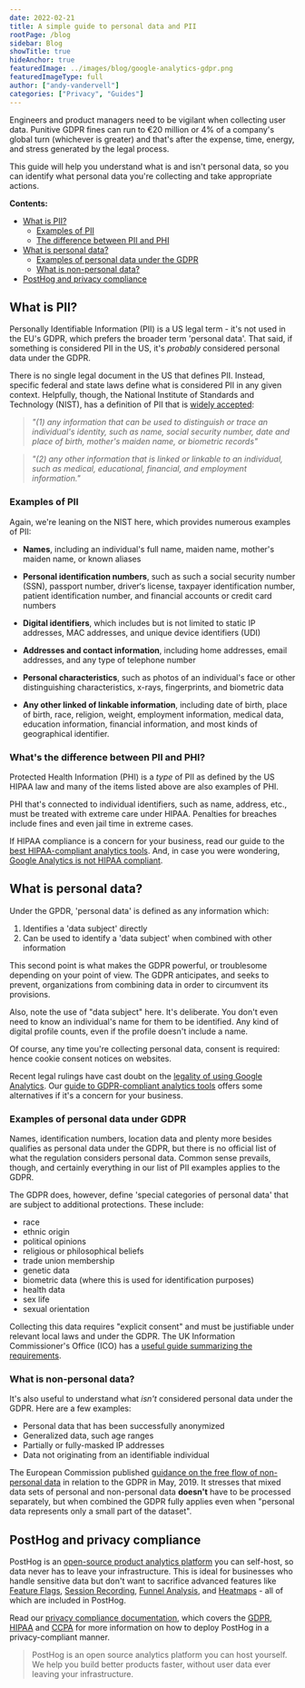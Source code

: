 ```yaml
---
date: 2022-02-21
title: A simple guide to personal data and PII
rootPage: /blog
sidebar: Blog
showTitle: true
hideAnchor: true
featuredImage: ../images/blog/google-analytics-gdpr.png
featuredImageType: full
author: ["andy-vandervell"]
categories: ["Privacy", "Guides"]
---
```


Engineers and product managers need to be vigilant when collecting user data. Punitive GDPR fines can run to €20 million or 4% of a company's global turn (whichever is greater) and that's after the expense, time, energy, and stress generated by the legal process.

This guide will help you understand what is and isn't personal data, so you can identify what personal data you're collecting and take appropriate actions.

**Contents:**

- [What is PII?](#what-is-pii)
    - [Examples of PII](#examples-of-pii)
    - [The difference between PII and PHI](#whats-the-difference-between-pii-and-phi)
- [What is personal data?](#what-is-personal-data)
    - [Examples of personal data under the GDPR](#examples-of-personal-data-under-gdpr)
    - [What is non-personal data?](#what-is-non-personal-data)
- [PostHog and privacy compliance](#posthog-and-privacy-compliance)

## What is PII?

Personally Identifiable Information (PII) is a US legal term - it's not used in the EU's GDPR, which prefers the broader term 'personal data'. That said, if something is considered PII in the US, it's _probably_ considered personal data under the GDPR.

There is no single legal document in the US that defines PII. Instead, specific federal and state laws define what is considered PII in any given context. Helpfully, though, the National Institute of Standards and Technology (NIST), has a definition of PII that is [widely accepted](https://nvlpubs.nist.gov/nistpubs/Legacy/SP/nistspecialpublication800-122.pdf):

>_"(1) any information that can be used to distinguish or trace an individual's identity, such as name, social security number, date and place of birth, mother's maiden name, or biometric records"_

>_"(2) any other information that is linked or linkable to an individual, such as medical, educational, financial, and employment information."_

### Examples of PII

Again, we're leaning on the NIST here, which provides numerous examples of PII:

- **Names**, including an individual's full name, maiden name, mother's maiden name, or known aliases

- **Personal identification numbers**, such as such a social security number (SSN), passport number, driver‘s license, taxpayer identification number, patient identification number, and financial accounts or credit card numbers

- **Digital identifiers**, which includes but is not limited to static IP addresses, MAC addresses, and unique device identifiers (UDI)

- **Addresses and contact information**, including home addresses, email addresses, and any type of telephone number

- **Personal characteristics**, such as photos of an individual's face or other distinguishing characteristics, x-rays, fingerprints, and biometric data

- **Any other linked of linkable information**, including date of birth, place of birth, race, religion, weight, employment information, medical data, education information, financial information, and most kinds of geographical identifier.

### What's the difference between PII and PHI?

Protected Health Information (PHI) is a _type_ of PII as defined by the US HIPAA law and many of the items listed above are also examples of PHI.

PHI that's connected to individual identifiers, such as name, address, etc.,  must be treated with extreme care under HIPAA. Penalties for breaches include fines and even jail time in extreme cases.

If HIPAA compliance is a concern for your business, read our guide to the [best HIPAA-compliant analytics tools](blog/best-hipaa-compliant-analytics-tools). And, in case you were wondering, [Google Analytics is not HIPAA compliant](/blog/is-google-analytics-hipaa-compliant).

## What is personal data?

Under the GPDR, 'personal data' is defined as any information which:

1. Identifies a 'data subject' directly
2. Can be used to identify a 'data subject' when combined with other information

This second point is what makes the GDPR powerful, or troublesome depending on your point of view. The GDPR anticipates, and seeks to prevent, organizations from combining data in order to circumvent its provisions.

Also, note the use of "data subject" here. It's deliberate. You don't even need to know an individual's name for them to be identified. Any kind of digital profile counts, even if the profile doesn't include a name.

Of course, any time you're collecting personal data, consent is required: hence cookie consent notices on websites.

Recent legal rulings have cast doubt on the [legality of using Google Analytics](https://isgoogleanalyticsillegal.com/). Our [guide to GDPR-compliant analytics tools](/blog/best-gdpr-compliant-analytics-tools) offers some alternatives if it's a concern for your business.

### Examples of personal data under GDPR

Names, identification numbers, location data and plenty more besides qualifies as personal data under the GDPR, but there is no official list of what the regulation considers personal data. Common sense prevails, though, and certainly everything in our list of PII examples applies to the GDPR.

The GDPR does, however, define 'special categories of personal data' that are subject to additional protections. These include:

- race
- ethnic origin
- political opinions
- religious or philosophical beliefs
- trade union membership
- genetic data
- biometric data (where this is used for identification purposes)
- health data
- sex life
- sexual orientation

Collecting this data requires "explicit consent" and must be justifiable under relevant local laws and under the GDPR. The UK Information Commissioner's Office (ICO) has a [useful guide summarizing the requirements](https://ico.org.uk/for-organisations/guide-to-data-protection/guide-to-the-general-data-protection-regulation-gdpr/lawful-basis-for-processing/special-category-data/).

### What is non-personal data?

It's also useful to understand what _isn't_ considered personal data under the GDPR. Here are a few examples:

- Personal data that has been successfully anonymized
- Generalized data, such age ranges
- Partially or fully-masked IP addresses
- Data not originating from an identifiable individual

The European Commission published [guidance on the free flow of non-personal data](https://ec.europa.eu/commission/presscorner/detail/en/MEMO_19_2750) in relation to the GDPR in May, 2019. It stresses that mixed data sets of personal and non-personal data **doesn't** have to be processed separately, but when combined the GDPR fully applies even when "personal data represents only a small part of the dataset".

## PostHog and privacy compliance

PostHog is an [open-source product analytics platform](/best-open-source-analytics-tools) you can self-host, so data never has to leave your infrastructure. This is ideal for businesses who handle sensitive data but don't want to sacrifice advanced features like [Feature Flags](/product/feature-flags), [Session Recording](/product/session-recording), [Funnel Analysis](/product/funnels), and [Heatmaps](/product/heatmaps) - all of which are included in PostHog.

Read our [privacy compliance documentation](/docs/privacy), which covers the [GDPR](/docs/privacy/gdpr-compliance), [HIPAA](/docs/privacy/hipaa-compliance) and [CCPA](/docs/privacy/ccpa-compliance) for more information on how to deploy PostHog in a privacy-compliant manner.

> PostHog is an open source analytics platform you can host yourself. We help you build better products faster, without user data ever leaving your infrastructure.

<ArrayCTA />

